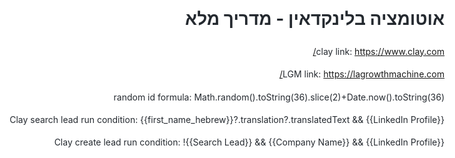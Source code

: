 # אוטומציה בלינקדאין - מדריך מלא

clay link: 
https://www.clay.com/

LGM link:
https://lagrowthmachine.com/

random id formula: 
Math.random().toString(36).slice(2)+Date.now().toString(36)

Clay search lead run condition:
{{first_name_hebrew}}?.translation?.translatedText && {{LinkedIn Profile}}

Clay create lead run condition:
!{{Search Lead}} && {{Company Name}} && {{LinkedIn Profile}}

<!DOCTYPE html>
<html lang="he" dir="rtl">
<head>
    <meta charset="UTF-8">
    <meta name="viewport" content="width=device-width, initial-scale=1.0">
    <title>מדריך אוטומציה בלינקדאין</title>
    <style>
        body {
            font-family: -apple-system, BlinkMacSystemFont, 'Segoe UI', 'Noto Sans', Helvetica, Arial, sans-serif;
            line-height: 1.6;
            color: #24292f;
            max-width: 1200px;
            margin: 0 auto;
            padding: 20px;
            background-color: #ffffff;
            direction: rtl;
        }
        
        .header {
            background: linear-gradient(135deg, #0077b5, #00a0dc);
            color: white;
            padding: 30px;
            border-radius: 10px;
            text-align: center;
            margin-bottom: 30px;
            box-shadow: 0 4px 6px rgba(0, 0, 0, 0.1);
        }
        
        .header h1 {
            margin: 0;
            font-size: 2.5em;
            font-weight: 600;
        }
        
        .header p {
            margin: 10px 0 0 0;
            font-size: 1.2em;
            opacity: 0.9;
        }
        
        .overview {
            background-color: #f6f8fa;
            border: 1px solid #d0d7de;
            border-radius: 8px;
            padding: 25px;
            margin-bottom: 30px;
        }
        
        .overview h2 {
            color: #0969da;
            margin-top: 0;
            border-bottom: 2px solid #0969da;
            padding-bottom: 10px;
        }
        
        .prerequisites {
            background-color: #fff8c5;
            border-right: 4px solid #f9c23c;
            padding: 20px;
            margin: 20px 0;
            border-radius: 8px 0 0 8px;
        }
        
        .prerequisites h3 {
            margin-top: 0;
            color: #7d4e00;
        }
        
        .step-section {
            background-color: #ffffff;
            border: 1px solid #d0d7de;
            border-radius: 8px;
            margin-bottom: 30px;
            overflow: hidden;
            box-shadow: 0 2px 4px rgba(0, 0, 0, 0.05);
        }
        
        .step-header {
            background-color: #f6f8fa;
            padding: 20px 25px;
            border-bottom: 1px solid #d0d7de;
        }
        
        .step-header h2 {
            margin: 0;
            color: #24292f;
            font-size: 1.5em;
            display: flex;
            align-items: center;
        }
        
        .step-number {
            background-color: #0969da;
            color: white;
            width: 30px;
            height: 30px;
            border-radius: 50%;
            display: flex;
            align-items: center;
            justify-content: center;
            font-weight: bold;
            margin-left: 15px;
            font-size: 0.9em;
        }
        
        .step-content {
            padding: 25px;
        }
        
        .substep {
            background-color: #f8f9fa;
            border-right: 3px solid #0969da;
            padding: 20px;
            margin: 20px 0;
            border-radius: 6px 0 0 6px;
        }
        
        .substep h4 {
            margin-top: 0;
            color: #0969da;
            font-size: 1.1em;
        }
        
        .image-placeholder {
            background-color: #f6f8fa;
            border: 2px dashed #d0d7de;
            border-radius: 8px;
            padding: 30px;
            text-align: center;
            margin: 15px 0;
            color: #656d76;
            font-style: italic;
        }
        
        .platform-link {
            display: inline-block;
            background-color: #0969da;
            color: white;
            padding: 10px 20px;
            text-decoration: none;
            border-radius: 6px;
            font-weight: 500;
            margin: 5px 0 5px 10px;
            transition: background-color 0.2s;
        }
        
        .platform-link:hover {
            background-color: #0550ae;
        }
        
        .code-snippet {
            background-color: #f6f8fa;
            border: 1px solid #d0d7de;
            border-radius: 6px;
            padding: 15px;
            font-family: 'SFMono-Regular', Consolas, 'Liberation Mono', Menlo, monospace;
            font-size: 0.9em;
            margin: 15px 0;
            overflow-x: auto;
            direction: ltr;
            text-align: left;
        }
        
        .warning {
            background-color: #fff1f0;
            border-right: 4px solid #da3633;
            padding: 15px;
            margin: 15px 0;
            border-radius: 6px 0 0 6px;
        }
        
        .warning strong {
            color: #cf222e;
        }
        
        .success {
            background-color: #f0fff4;
            border-right: 4px solid #2da44e;
            padding: 15px;
            margin: 15px 0;
            border-radius: 6px 0 0 6px;
        }
        
        .success strong {
            color: #1a7f37;
        }
        
        .workflow-diagram {
            text-align: center;
            margin: 30px 0;
            padding: 20px;
            background-color: #f6f8fa;
            border-radius: 8px;
        }
        
        ul, ol {
            padding-right: 20px;
        }
        
        li {
            margin-bottom: 8px;
        }
        
        .footer {
            background-color: #24292f;
            color: #f0f6fc;
            padding: 25px;
            border-radius: 8px;
            text-align: center;
            margin-top: 40px;
        }
    </style>
</head>
<body>

<div class="header">
    <h1>🚀 [translate:אוטומציה בלינקדאין]</h1>
    <p>[translate:מדריך מלא לייצור לידים אוטומטי ויצירת קשר ממוקדת]</p>
</div>

<div class="overview">
    <h2>🎯 [translate:סקירת הפרויקט]</h2>
    <p>[translate:מדריך מקיף זה מדגים כיצד לבנות פייפליין אוטומטי ליצירת קשר בלינקדאין באמצעות] <strong>Clay.com</strong> [translate:לייצור לידים חכם ו-] <strong>LaGrowthMachine (LGM)</strong> [translate:להרצת קמפיינים אוטומטיים. המערכת פותחה כחלק מאסטרטגיית חיפוש עבודה מתקדמת, המשלבת מומחיות בניתוח נתונים עם פלטפורמות אוטומציה שיווקיות.]</p>
    
    <div class="workflow-diagram">
        <h3>🔄 [translate:זרימת העבודה האוטומטית]</h3>
        <p><strong>[translate:לינקדאין ← Clay (ייצור לידים) ← LaGrowthMachine (אוטומציה) ← יצירת קשר ממוקדת]</strong></p>
    </div>
    
    <p><strong>[translate:פלטפורמות עיקריות בשימוש:]</strong></p>
    <a href="https://www.clay.com/" class="platform-link" target="_blank">Clay.com</a>
    <a href="https://lagrowthmachine.com/" class="platform-link" target="_blank">LaGrowthMachine</a>
</div>

<div class="prerequisites">
    <h3>📋 [translate:דרישות מוקדמות]</h3>
    <ul>
        <li>[translate:חשבון לינקדאין פעיל (מומלץ LinkedIn Sales Navigator)]</li>
        <li>[translate:חשבון Clay.com עם גישה ל-API]</li>
        <li>[translate:חשבון LaGrowthMachine (LGM)]</li>
        <li>[translate:הבנה בסיסית של זרימות עבודה אוטומטיות]</li>
        <li>[translate:הגדרת קהל יעד ופרופיל לקוח אידיאלי]</li>
    </ul>
</div>

<!-- Step 1: LGM Audience Creation -->
<section class="step-section">
    <div class="step-header">
        <h2><span class="step-number">1</span>[translate:LaGrowthMachine - יצירת קהל יעד]</h2>
    </div>
    <div class="step-content">
        <p>[translate:התחל בהגדרת קהל היעד שלך ב-LaGrowthMachine. שלב יסודי זה מגדיר למי האוטומציה שלך תגיע ומבטיח שהקמפיינים שלך מתמקדים בפרוספקטים הנכונים.]</p>
        
        <h3>🎯 [translate:תהליך הגדרת הקהל]</h3>
        
        <div class="substep">
            <h4>[translate:ניווט ליצירת קהל]</h4>
            <p>[translate:גש ללוח הבקרה של LaGrowthMachine ומצא את חלק יצירת הקהל. כאן תגדיר את פרופיל הלקוח האידיאלי שלך ופרמטרי המיקוד.]</p>
            <div class="image-placeholder">
                [INSERT IMAGE: 1.0_LGM_create_audience/2025-09-15 16 33 22.png]
            </div>
        </div>
        
        <div class="substep">
            <h4>[translate:הגדרת פרמטרי קהל]</h4>
            <p>[translate:הגדר את קריטריוני קהל היעד שלך כולל תפקידים, תעשיות, גדלי חברות ומיקומים גיאוגרפיים. היה ספציפי כדי להבטיח לידים איכותיים התואמים לפרופיל הלקוח האידיאלי שלך.]</p>
            <div class="image-placeholder">
                [INSERT IMAGE: 1.0_LGM_create_audience/2025-09-15 16 33 36.png]
            </div>
            
            <div class="success">
                <strong>[translate:טיפ מקצועי:]</strong> [translate:התחל עם קריטריוני מיקוד צרים והרחב בהדרגה בהתבסס על נתוני ביצועי הקמפיין.]
            </div>
        </div>
    </div>
</section>

<!-- Step 2: LGM API Configuration -->
<section class="step-section">
    <div class="step-header">
        <h2><span class="step-number">2</span>[translate:LaGrowthMachine - הגדרת מפתח API]</h2>
    </div>
    <div class="step-content">
        <p>[translate:הגדר את חיבור ה-API בין LaGrowthMachine לפלטפורמות חיצוניות. שלב זה חיוני לאפשר זרימת נתונים בין כלי ייצור הלידים לפלטפורמת האוטומציה.]</p>
        
        <div class="substep">
            <h4>[translate:גישה להגדרות API]</h4>
            <p>[translate:נווט לחלק הגדרת ה-API בחשבון LaGrowthMachine שלך. זה יאפשר אינטגרציה עם Clay וכלים אחרים לייצור לידים.]</p>
            <div class="image-placeholder">
                [INSERT IMAGE: 1.1_LGM_api_key/2025-09-15 16 25 13.png]
            </div>
        </div>
        
        <div class="substep">
            <h4>[translate:יצירה והגדרה של מפתח API]</h4>
            <p>[translate:צור את מפתח ה-API שלך והגדר את ההרשאות הדרושות לייבוא לידים וניהול קמפיינים. שמור מפתח זה בבטחה מכיוון שהוא ישמש באינטגרציית Clay.]</p>
            <div class="image-placeholder">
                [INSERT IMAGE: 1.1_LGM_api_key/2025-09-15 16 25 27.png]
            </div>
            
            <div class="warning">
                <strong>[translate:הערת אבטחה:]</strong> [translate:לעולם אל תשתף את מפתח ה-API שלך בפומבי ושמור אותו במקום בטוח. חדש את המפתח אם אתה חושד שהוא נפגע.]
            </div>
        </div>
    </div>
</section>

<!-- Step 3: Clay Initial Setup -->
<section class="step-section">
    <div class="step-header">
        <h2><span class="step-number">3</span>[translate:פלטפורמת Clay - הגדרה ראשונית וקונפיגורציה]</h2>
    </div>
    <div class="step-content">
        <p>[translate:הגדר את סביבת העבודה שלך ב-Clay לייצור לידים והעשרת נתונים. Clay ישמש כשכבת המודיעין, ימצא ויכשיר לידים לפני שליחתם לפלטפורמת האוטומציה.]</p>
        
        <h3>🏗️ [translate:הגדרת סביבת העבודה ב-Clay]</h3>
        
        <div class="substep">
            <h4>[translate:יצירת טבלה חדשה ב-Clay]</h4>
            <p>[translate:התחל ביצירת טבלה חדשה ב-Clay שתכיל את זרימת העבודה לייצור הלידים. טבלה זו תכיל את כל שלבי עיבוד הנתונים והאינטגרציות.]</p>
            <div class="image-placeholder">
                [INSERT IMAGE: 2_clay setup_1/2025-09-15 16 10 40.png]
            </div>
        </div>
        
        <div class="substep">
            <h4>[translate:הגדרת מקורות נתונים]</h4>
            <p>[translate:הגדר את מקורות הקלט שלך, כולל פרמטרי חיפוש בלינקדאין, מאגרי נתונים של חברות ורשימות לידים קיימות שברצונך להעשיר.]</p>
            <div class="image-placeholder">
                [INSERT IMAGE: 2_clay setup_1/2025-09-15 16 11 06.png]
            </div>
        </div>
        
        <div class="substep">
            <h4>[translate:הגדרת אינטגרציית לינקדאין]</h4>
            <p>[translate:חבר את Clay ללינקדאין והגדר פרמטרי חיפוש. אינטגרציה זו תאפשר ל-Clay למצוא ולחלץ מידע על פרוספקטים אוטומטית.]</p>
            <div class="image-placeholder">
                [INSERT IMAGE: 2_clay setup_1/2025-09-15 16 11 14.png]
            </div>
            <div class="image-placeholder">
                [INSERT IMAGE: 2_clay setup_1/2025-09-15 16 11 26.png]
            </div>
        </div>
        
        <div class="substep">
            <h4>[translate:עמודות העשרת נתונים]</h4>
            <p>[translate:הוסף עמודות להעשרת נתונים כולל מציאת אימייל, מידע על חברות, תפקידים ופרטי יצירת קשר. הגדר כל מקור העשרה לאיכות נתונים מקסימלית.]</p>
            <div class="image-placeholder">
                [INSERT IMAGE: 2_clay setup_1/2025-09-15 16 11 34.png]
            </div>
            <div class="image-placeholder">
                [INSERT IMAGE: 2_clay setup_1/2025-09-15 16 12 56.png]
            </div>
        </div>
        
        <div class="substep">
            <h4>[translate:תרגום ולוקליזציה]</h4>
            <p>[translate:הגדר שירותי תרגום ליצירת קשר בינלאומית. זה חשוב במיוחד עבור קמפיינים רב-לשוניים או כאשר מיקדים שווקים גלובליים.]</p>
            <div class="image-placeholder">
                [INSERT IMAGE: 2_clay setup_1/2025-09-15 16 13 23.png]
            </div>
            <div class="image-placeholder">
                [INSERT IMAGE: 2_clay setup_1/2025-09-15 16 13 43.png]
            </div>
        </div>
        
        <div class="substep">
            <h4>[translate:סינון מתקדם ואימות]</h4>
            <p>[translate:הגדר מסננים מתקדמים כדי להבטיח איכות הלידים. הגדר כללי אימות עבור כתובות אימייל, מידע על חברות ורלוונטיות איש הקשר.]</p>
            <div class="image-placeholder">
                [INSERT IMAGE: 2_clay setup_1/2025-09-15 16 14 11.png]
            </div>
            <div class="image-placeholder">
                [INSERT IMAGE: 2_clay setup_1/2025-09-15 16 14 45.png]
            </div>
        </div>
        
        <div class="substep">
            <h4>[translate:העשרת נתוני חברות]</h4>
            <p>[translate:הוסף העשרת נתונים ספציפית לחברות כדי לספק הקשר לפרסונליזציה. כלול גודל חברה, תעשייה, חדשות אחרונות ומדדי צמיחה.]</p>
            <div class="image-placeholder">
                [INSERT IMAGE: 2_clay setup_1/2025-09-15 16 15 16.png]
            </div>
            <div class="image-placeholder">
                [INSERT IMAGE: 2_clay setup_1/2025-09-15 16 15 56.png]
            </div>
            <div class="image-placeholder">
                [INSERT IMAGE: 2_clay setup_1/2025-09-15 16 15 57.png]
            </div>
        </div>
        
        <div class="substep">
            <h4>[translate:עיצוב פלט והגדרת ייצוא]</h4>
            <p>[translate:הגדר את פורמט פלט הנתונים הסופי כדי להבטיח תאימות עם LaGrowthMachine. הגדר טריגרים לייצוא אוטומטי ואימות נתונים.]</p>
            <div class="image-placeholder">
                [INSERT IMAGE: 2_clay setup_1/2025-09-15 16 17 22.png]
            </div>
            <div class="image-placeholder">
                [INSERT IMAGE: 2_clay setup_1/2025-09-15 16 17 39.png]
            </div>
            <div class="image-placeholder">
                [INSERT IMAGE: 2_clay setup_1/2025-09-15 16 18 19.png]
            </div>
            <div class="image-placeholder">
                [INSERT IMAGE: 2_clay setup_1/2025-09-15 16 18 37.png]
            </div>
            <div class="image-placeholder">
                [INSERT IMAGE: 2_clay setup_1/2025-09-15 16 18 51.png]
            </div>
            <div class="image-placeholder">
                [INSERT IMAGE: 2_clay setup_1/2025-09-15 16 19 15.png]
            </div>
            <div class="image-placeholder">
                [INSERT IMAGE: 2_clay setup_1/2025-09-15 16 19 32.png]
            </div>
            <div class="image-placeholder">
                [INSERT IMAGE: 2_clay setup_1/2025-09-15 16 19 46.png]
            </div>
        </div>
    </div>
</section>

<!-- Step 4: Clay Advanced Configuration -->
<section class="step-section">
    <div class="step-header">
        <h2><span class="step-number">4</span>[translate:Clay - הגדרה מתקדמת - זרימות עבודה לחיפוש ויצירת לידים]</h2>
    </div>
    <div class="step-content">
        <p>[translate:הגדר זרימות עבודה מתקדמות ב-Clay לעיבוד לידים חכם. שלב זה כולל הגדרת לוגיקה מותנית לכישור לידים ופעולות אוטומטיות בהתבסס על איכות הנתונים.]</p>
        
        <h3>🔍 [translate:זרימת עבודה לחיפוש לידים]</h3>
        
        <div class="substep">
            <h4>[translate:הגדרת חיפוש לידים]</h4>
            <p>[translate:הגדר את זרימת העבודה לחיפוש לידים כדי לזהות ולאמת פרוספקטים פוטנציאליים. זרימת עבודה זו משתמשת בלוגיקה מותנית כדי לקבוע אם יש לעבד ליד נוסף.]</p>
            
            <div class="code-snippet">
                <strong>[translate:תנאי הרצת חיפוש ליד:]</strong><br>
                {{first_name_hebrew}}?.translation?.translatedText && {{LinkedIn Profile}}
            </div>
            
            <div class="image-placeholder">
                [INSERT IMAGE: 3_clay_setup_2/1_seach lead/2025-09-15 16 25 53.png]
            </div>
            <div class="image-placeholder">
                [INSERT IMAGE: 3_clay_setup_2/1_seach lead/2025-09-15 16 26 49.png]
            </div>
        </div>
        
        <div class="substep">
            <h4>[translate:פרמטרי אימות לידים]</h4>
            <p>[translate:הגדר כללי אימות כדי להבטיח איכות הלידים. הגדר בדיקות עבור שלמות פרופיל, ניקוד רלוונטיות ודיוק מידע יצירת קשר.]</p>
            <div class="image-placeholder">
                [INSERT IMAGE: 3_clay_setup_2/1_seach lead/2025-09-15 16 27 37.png]
            </div>
            <div class="image-placeholder">
                [INSERT IMAGE: 3_clay_setup_2/1_seach lead/2025-09-15 16 27 51.png]
            </div>
        </div>
        
        <div class="substep">
            <h4>[translate:מסנני חיפוש מתקדמים]</h4>
            <p>[translate:יישם לוגיקת סינון מתקדמת כדי לחדד את איכות הלידים ולהבטיח שרק פרוספקטים בעלי פוטנציאל גבוה ימשיכו לשלב היצירה.]</p>
            <div class="image-placeholder">
                [INSERT IMAGE: 3_clay_setup_2/1_seach lead/2025-09-15 16 30 21.png]
            </div>
            <div class="image-placeholder">
                [INSERT IMAGE: 3_clay_setup_2/1_seach lead/2025-09-15 16 31 10.png]
            </div>
        </div>
        
        <h3>🏗️ [translate:זרימת עבודה ליצירת לידים]</h3>
        
        <div class="substep">
            <h4>[translate:לוגיקת יצירת לידים]</h4>
            <p>[translate:הגדר את זרימת העבודה ליצירת לידים המעבדת פרוספקטים מכושרים ומכינה אותם לייצוא ל-LaGrowthMachine. זרימת עבודה זו כוללת עיצוב נתונים ואימות סופי.]</p>
            
            <div class="code-snippet">
                <strong>[translate:תנאי הרצת יצירת ליד:]</strong><br>
                !{{Search Lead}} && {{Company Name}} && {{LinkedIn Profile}}
            </div>
            
            <div class="image-placeholder">
                [INSERT IMAGE: 3_clay_setup_2/2_create lead/2025-09-15 16 31 22.png]
            </div>
            <div class="image-placeholder">
                [INSERT IMAGE: 3_clay_setup_2/2_create lead/2025-09-15 16 31 44.png]
            </div>
        </div>
        
        <div class="substep">
            <h4>[translate:עיצוב נתונים וסטנדרטיזציה]</h4>
            <p>[translate:הגדר כללי עיצוב נתונים כדי להבטיח עקביות בין כל הלידים. סטנדרטיזה מוסכמות שמות, פורמטי יצירת קשר ומידע על חברות.]</p>
            <div class="image-placeholder">
                [INSERT IMAGE: 3_clay_setup_2/2_create lead/2025-09-15 16 36 00.png]
            </div>
            <div class="image-placeholder">
                [INSERT IMAGE: 3_clay_setup_2/2_create lead/2025-09-15 16 36 50.png]
            </div>
        </div>
        
        <div class="substep">
            <h4>[translate:הכנה סופית של לידים]</h4>
            <p>[translate:השלם את תהליך יצירת הלידים על ידי הוספת נגיעות אחרונות, נקודות נתונים לפרסונליזציה ועיצוב ייצוא לאינטגרציה חלקה עם LaGrowthMachine.]</p>
            <div class="image-placeholder">
                [INSERT IMAGE: 3_clay_setup_2/2_create lead/2025-09-15 16 37 09.png]
            </div>
            <div class="image-placeholder">
                [INSERT IMAGE: 3_clay_setup_2/2_create lead/2025-09-15 16 38 47.png]
            </div>
        </div>
        
        <div class="success">
            <strong>[translate:הצלחת זרימת העבודה:]</strong> [translate:זרימות העבודה שלך ב-Clay מוגדרות כעת לעבד לידים בצורה חכמה עם לוגיקה מותנית ובדיקות איכות.]
        </div>
    </div>
</section>

<!-- Step 5: Lead Generation Execution -->
<section class="step-section">
    <div class="step-header">
        <h2><span class="step-number">5</span>[translate:Clay - הרצת ייצור לידים]</h2>
    </div>
    <div class="step-content">
        <p>[translate:הרץ את זרימת העבודה לייצור לידים ב-Clay ועקוב אחר התוצאות. שלב זה כולל הרצת הזרימות המוגדרות והבטחת איכות נתונים לפני ייצוא.]</p>
        
        <div class="substep">
            <h4>[translate:הרצת זרימת העבודה]</h4>
            <p>[translate:הרץ את זרימות העבודה שלך ב-Clay כדי לייצר לידים מכושרים. עקוב אחר העיבוד בזמן אמת ובדוק אם יש שגיאות או בעיות איכות נתונים.]</p>
            <div class="image-placeholder">
                [INSERT IMAGE: 4_clay_generating_leads/2025-09-15 16 48 42.png]
            </div>
        </div>
        
        <div class="substep">
            <h4>[translate:אימות תוצאות]</h4>
            <p>[translate:סקור את הלידים שנוצרו לאיכות ושלמות. ודא שכל השדות הנדרשים מאוכלסים ושהנתונים עומדים בסטנדרטים של הקמפיין שלך.]</p>
            <div class="image-placeholder">
                [INSERT IMAGE: 4_clay_generating_leads/2025-09-15 16 48 58.png]
            </div>
        </div>
        
        <div class="substep">
            <h4>[translate:הערכת איכות לידים]</h4>
            <p>[translate:נתח את תוצאות ייצור הלידים, בדוק שיעורי המרה, דיוק נתונים ואיכות לידים כללית. בצע התאמות לזרימות העבודה במידת הצורך.]</p>
            <div class="image-placeholder">
                [INSERT IMAGE: 4_clay_generating_leads/2025-09-15 16 49 20.png]
            </div>
        </div>
        
        <div class="substep">
            <h4>[translate:הכנת ייצוא]</h4>
            <p>[translate:הכן את הלידים המכושרים שלך לייצוא ל-LaGrowthMachine. ודא שכל הנתונים מעוצבים כראוי ועומדים בדרישות לאוטומציית קמפיינים.]</p>
            <div class="image-placeholder">
                [INSERT IMAGE: 4_clay_generating_leads/2025-09-15 16 49 44.png]
            </div>
            
            <div class="code-snippet">
                <strong>[translate:נוסחת ייצור מזהה אקראי:]</strong><br>
                Math.random().toString(36).slice(2)+Date.now().toString(36)
            </div>
        </div>
    </div>
</section>

<!-- Step 6: LGM Campaign Setup -->
<section class="step-section">
    <div class="step-header">
        <h2><span class="step-number">6</span>[translate:LaGrowthMachine - הגדרת קמפיין ואוטומציה]</h2>
    </div>
    <div class="step-content">
        <p>[translate:הגדר את קמפיין יצירת הקשר האוטומטי שלך ב-LaGrowthMachine באמצעות הלידים שנוצרו מ-Clay. שלב סופי זה מחבר הכל למערכת לינקדאין אוטומטית מלאה ליצירת קשר.]</p>
        
        <h3>📧 [translate:הגדרת קמפיין]</h3>
        
        <div class="substep">
            <h4>[translate:יצירת קמפיין]</h4>
            <p>[translate:צור קמפיין חדש ב-LaGrowthMachine וייבא את הלידים המכושרים שלך מ-Clay. הגדר את פרמטרי הקמפיין הבסיסיים והגדרות המיקוד.]</p>
            <div class="image-placeholder">
                [INSERT IMAGE: 5_lgm_setup_campaign/2025-09-15 16 51 17.png]
            </div>
        </div>
        
        <div class="substep">
            <h4>[translate:הגדרת רצף הודעות]</h4>
            <p>[translate:הגדר את רצף הודעות יצירת הקשר שלך, כולל בקשות חיבור ראשוניות, הודעות מעקב ומשתני פרסונליזציה. השתמש בנתונים מ-Clay כדי לפרסן כל נקודת מגע.]</p>
            <div class="image-placeholder">
                [INSERT IMAGE: 5_lgm_setup_campaign/2025-09-15 16 51 41.png]
            </div>
            <div class="image-placeholder">
                [INSERT IMAGE: 5_lgm_setup_campaign/2025-09-15 16 51 51.png]
            </div>
        </div>
        
        <div class="substep">
            <h4>[translate:הגדרות זמן ותדירות]</h4>
            <p>[translate:הגדר זמון אופטימלי לפעילויות יצירת הקשר שלך. הגדר עיכובים בין הודעות, מגבלות שליחה יומיות ושיקולי אזור זמן לאפקטיביות מקסימלית.]</p>
            <div class="image-placeholder">
                [INSERT IMAGE: 5_lgm_setup_campaign/2025-09-15 16 52 02.png]
            </div>
            <div class="image-placeholder">
                [INSERT IMAGE: 5_lgm_setup_campaign/2025-09-15 16 52 07.png]
            </div>
        </div>
        
        <div class="substep">
            <h4>[translate:פרסונליזציה ומשתנים]</h4>
            <p>[translate:יישם פרסונליזציה דינמית באמצעות הנתונים המועשרים מ-Clay. הגדר משתנים לשמות, חברות, תפקידים ומידע ספציפי לתעשייה.]</p>
            <div class="image-placeholder">
                [INSERT IMAGE: 5_lgm_setup_campaign/2025-09-15 16 54 43.png]
            </div>
            <div class="image-placeholder">
                [INSERT IMAGE: 5_lgm_setup_campaign/2025-09-15 16 54 44.png]
            </div>
        </div>
        
        <div class="substep">
            <h4>[translate:הגדרת ניטור קמפיין]</h4>
            <p>[translate:הגדר מעקב וניטור לביצועי הקמפיין שלך. הגדר אנליטיקה, מעקב תגובות וניטור המרות כדי למדוד הצלחה.]</p>
            <div class="image-placeholder">
                [INSERT IMAGE: 5_lgm_setup_campaign/2025-09-15 16 55 27.png]
            </div>
        </div>
        
        <div class="substep">
            <h4>[translate:סקירה סופית של הקמפיין]</h4>
            <p>[translate:סקור את כל הגדרות הקמפיין, בדוק רצפי הודעות ואמת שכל האינטגרציות עובדות כראוי לפני השקת האוטומציה שלך.]</p>
            <div class="image-placeholder">
                [INSERT IMAGE: 5_lgm_setup_campaign/2025-09-15 16 56 48.png]
            </div>
            <div class="image-placeholder">
                [INSERT IMAGE: 5_lgm_setup_campaign/2025-09-15 16 57 10.png]
            </div>
        </div>
        
        <div class="substep">
            <h4>[translate:השקת קמפיין]</h4>
            <p>[translate:השק את קמפיין יצירת הקשר האוטומטי שלך בלינקדאין ועקוב אחר הביצועים הראשוניים. הגדר בדיקות רגילות כדי לייעל ביצועי הודעות ושיעורי תגובה.]</p>
            <div class="image-placeholder">
                [INSERT IMAGE: 5_lgm_setup_campaign/2025-09-15 16 57 20.png]
            </div>
            <div class="image-placeholder">
                [INSERT IMAGE: 5_lgm_setup_campaign/2025-09-15 16 58 19.png]
            </div>
            <div class="image-placeholder">
                [INSERT IMAGE: 5_lgm_setup_campaign/2025-09-15 16 58 28.png]
            </div>
        </div>
        
        <div class="success">
            <strong>[translate:קמפיין פעיל:]</strong> [translate:צינור האוטומציה שלך בלינקדאין כעת חי ופועל! עקוב אחר הביצועים ויעל בהתבסס על נתוני תגובה.]
        </div>
    </div>
</section>

<!-- Best Practices Section -->
<section class="step-section">
    <div class="step-header">
        <h2><span class="step-number">💡</span>[translate:שיטות עבודה מומלצות וטיפים לייעול]</h2>
    </div>
    <div class="step-content">
        <h3>🎯 [translate:ייעול קמפיין]</h3>
        <ul>
            <li><strong>[translate:בדיקת A/B להודעות:]</strong> [translate:בדוק ללא הרף וריאציות שונות של הודעות כדי לשפר שיעורי תגובה]</li>
            <li><strong>[translate:ניטור מגבלות לינקדאין:]</strong> [translate:הישאר בגבולות מגבלות החיבור וההודעות היומיות של לינקדאין כדי למנוע הגבלות חשבון]</li>
            <li><strong>[translate:איכות פרסונליזציה:]</strong> [translate:השתמש בהעשרת הנתונים של Clay כדי ליצור הודעות יצירת קשר מותאמות אישית ורלוונטיות]</li>
            <li><strong>[translate:ניהול תגובות:]</strong> [translate:הגדר מערכות לטיפול בתגובות ופרוספקטים מעוניינים במהירות ובמקצועיות]</li>
        </ul>
        
        <h3>📊 [translate:ניטור ביצועים]</h3>
        <ul>
            <li><strong>[translate:מדדים מרכזיים:]</strong> [translate:עקוב אחר שיעורי קבלת חיבורים, שיעורי תגובה והמרה לפגישות]</li>
            <li><strong>[translate:איכות נתונים:]</strong> [translate:בדוק באופן קבוע את זרימות העבודה של Clay כדי להבטיח שאיכות הלידים נשארת גבוהה]</li>
            <li><strong>[translate:אנליטיקת קמפיינים:]</strong> [translate:השתמש באנליטיקה המובנית של LGM כדי לזהות רצפי הודעות בעלי הביצועים הטובים ביותר]</li>
            <li><strong>[translate:מעקב ROI:]</strong> [translate:מדוד את ההשפעה העסקית של מאמצי האוטומציה שלך]</li>
        </ul>
        
        <div class="warning">
            <strong>[translate:הערת תאימות:]</strong> [translate:תמיד עמוד בתנאי השירות של לינקדאין ובתקנות הגנת נתונים רלוונטיות (GDPR, CCPA) כאשר מבצע יצירת קשר אוטומטית.]
        </div>
    </div>
</section>

<div class="footer">
    <h3>🎉 [translate:ברכות!]</h3>
    <p>[translate:הגדרת בהצלחה צינור אוטומציה מקיף בלינקדאין המשלב ייצור לידים חכם עם אוטומציית יצירת קשר מותאמת אישית.]</p>
    <p><strong>[translate:רכיבי הצינור:]</strong> [translate:מודיעין לידים של Clay.com + אוטומציה של LaGrowthMachine = יצירת קשר בלינקדאין ניתנת להרחבה]</p>
</div>

</body>
</html>

